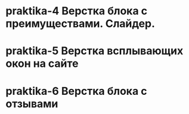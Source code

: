 # praktika-4 Верстка блока с преимуществами. Слайдер.
# praktika-5 Верстка всплывающих окон на сайте
# praktika-6 Верстка блока с отзывами
